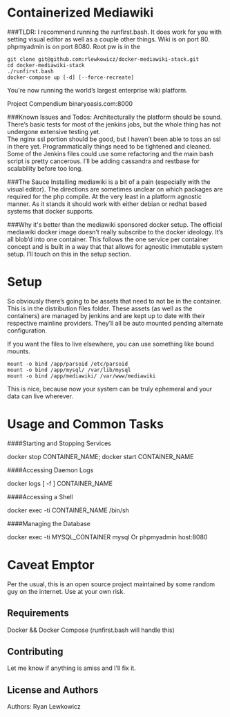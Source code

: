 Containerized Mediawiki 
=======================
###TLDR:
I recommend running the runfirst.bash. It does work for you with setting visual editor as well as a couple other things. Wiki is on port 80. phpmyadmin is on port 8080. Root pw is in the 


```
git clone git@github.com:rlewkowicz/docker-mediawiki-stack.git
cd docker-mediawiki-stack
./runfirst.bash
docker-compose up [-d] [--force-recreate]
```


You're now running the world’s largest enterprise wiki platform. 


Project Compendium
binaryoasis.com:8000


###Known Issues and Todos:
Architecturally the platform should be sound. There’s basic tests for most of the jenkins jobs, but the whole thing has not undergone extensive testing yet.   
The nginx ssl portion should be good, but I haven’t been able to toss an ssl in there yet. 
Programmatically things need to be tightened and cleaned. Some of the Jenkins files could use some refactoring and the main bash script is pretty cancerous. 
I’ll be adding cassandra and restbase for scalability before too long. 


###The Sauce 
Installing mediawiki is a bit of a pain (especially with the visual editor). The directions are sometimes unclear on which packages are required for the php compile. At the very least in a platform agnostic manner. As it stands it should work with either debian or redhat based systems that docker supports.


###Why it's better than the mediawiki sponsored docker setup. 
The official mediawiki docker image doesn’t really subscribe to the docker ideology. It’s all blob’d into one container. This follows the one service per container concept and is built in a way that that allows for agnostic immutable system setup. I’ll touch on this in the setup section.


Setup
=======================
So obviously there’s going to be assets that need to not be in the container. This is in the distribution files folder. These assets (as well as the containers) are managed by jenkins and are kept up to date with their respective mainline providers. They’ll all be auto mounted pending alternate configuration. 


If you want the files to live elsewhere, you can use something like bound mounts. 


```
mount -o bind /app/parsoid /etc/parsoid
mount -o bind /app/mysql/ /var/lib/mysql
mount -o bind /app/mediawiki/ /var/www/mediawiki
```


This is nice, because now your system can be truly ephemeral and your data can live wherever.


Usage and Common Tasks
=======================
####Starting and Stopping Services 


docker stop CONTAINER_NAME; docker start CONTAINER_NAME


####Accessing Daemon Logs


docker logs [ -f ] CONTAINER_NAME


####Accessing a Shell


docker exec -ti CONTAINER_NAME /bin/sh


####Managing the Database


docker exec -ti MYSQL_CONTAINER mysql 
Or phpmyadmin
host:8080


Caveat Emptor
=======================
Per the usual, this is an open source project maintained by some random guy on the internet. Use at your own risk.  


Requirements
------------
Docker && Docker Compose (runfirst.bash will handle this)


Contributing
------------
Let me know if anything is amiss and I’ll fix it. 


License and Authors
-------------------
Authors: Ryan Lewkowicz 
